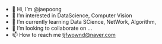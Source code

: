 - 👋 Hi, I’m @jaepoong
- 👀 I’m interested in DataScience, Computer Vision 
- 🌱 I’m currently learning Data SCience, NetWork, Algorithm,
- 💞️ I’m looking to collaborate on ...
- 📫 How to reach me tjfwownd@naver.com
<!---
jaepoong/jaepoong is a ✨ special ✨ repository because its `README.md` (this file) appears on your GitHub profile.
You can click the Preview link to take a look at your changes.
--->
